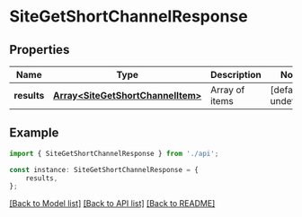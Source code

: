 # SiteGetShortChannelResponse


## Properties

Name | Type | Description | Notes
------------ | ------------- | ------------- | -------------
**results** | [**Array&lt;SiteGetShortChannelItem&gt;**](SiteGetShortChannelItem.md) | Array of items | [default to undefined]

## Example

```typescript
import { SiteGetShortChannelResponse } from './api';

const instance: SiteGetShortChannelResponse = {
    results,
};
```

[[Back to Model list]](../README.md#documentation-for-models) [[Back to API list]](../README.md#documentation-for-api-endpoints) [[Back to README]](../README.md)
